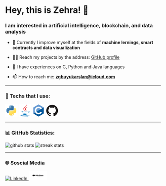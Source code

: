 <h1>   Hey, this is Zehra! 👋 </h1>
<h3>   I am interested in artificial intelligence, blockchain, and data analysis</h3>

- 🔭 Currently I improve myself at the fields of **machine lernings, smart contracts and data visualization** 

- 👨‍💻 Reach my projects by the address: [GitHub profile](https://github.com/zehragulbuyukarslan)

- 💬 I have experiences on C, Python and Java languages

- 📫 How to reach me: **zgbuyukarslan@icloud.com**

---

### 🚀 Techs that I use:

<p align="left">
  
  <img src="https://raw.githubusercontent.com/devicons/devicon/master/icons/python/python-original.svg" alt="python" width="40" height="40"/>
  <img src="https://raw.githubusercontent.com/devicons/devicon/master/icons/java/java-original.svg" alt="java" width="40" height="40"/>
  <img src="https://raw.githubusercontent.com/devicons/devicon/master/icons/c/c-original.svg" alt="c" width="40" height="40"/>
  <img src="https://raw.githubusercontent.com/devicons/devicon/master/icons/github/github-original.svg" alt="github" width="40" height="40"/>
  
</p>

---

### 📊 GitHub Statistics:

<p align="left">
  <img src="https://github-readme-stats.vercel.app/api?username=zehragulbuyukarslan&show_icons=true&theme=tokyonight" alt="github stats"/>
  <img src="https://github-readme-streak-stats.herokuapp.com/?user=zehragulbuyukarslan&theme=tokyonight" alt="streak stats"/>
</p>

---

### 🌐 Soscial Media
<p align="left">
  <a href="https://www.linkedin.com/in/zehragulbuyukarslan/">
    <img src="https://cdn.jsdelivr.net/npm/simple-icons@v3/icons/linkedin.svg" alt="LinkedIn" width="30" />
  </a>
  <a href="https://zehragulbuyukarslan.medium.com/">
    <img src="https://raw.githubusercontent.com/zehragulbuyukarslan/icon_collection/main/gifs/medium0.gif" alt="Medium" width="60" height="30" />
  </a>
</p>

